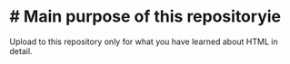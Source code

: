 # # Main purpose of this repositoryie

Upload to this repository only for what you have learned about HTML in detail.
